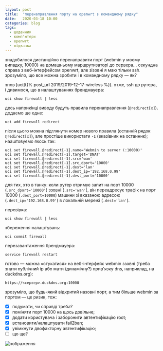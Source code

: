 ```yaml
---
layout: post
title:  "перенаправлення порту на openwrt в командному рядку"
date:   2020-03-18 10:00
categories: blog
tags: 
  - щоденник
  - комп'ютери
  - openwrt
  - підказка
---
```


знадобилося дистанційно перенаправити порт (webmin у моєму випадку, 10000) на домашньому маршрутизаторі до сервера… секундна справа з веб-інтерфейсом openwrt, але зізовні я маю тільки ssh. зрозуміло, що все можна зробити і в командному рядку — як?

знов [uci]({% post_url 2019/2019-12-17-wireless %}). отже, ssh до рутера, і дивимося, що в налаштуваннях брендмауера:

```uci show firewall | less```

десь наприкінці виводу будуть правила перенаправлення (`@redirect[x]`). додаємо ще одне:

```uci add firewall redirect```

після цього можна підглянути номер нового правила (останній рядок `@redirect[x]`), але простіше використати `-1` (вказівник на останннє); нааштовуємо якось так:

```
uci set firewall.@redirect[-1].name='Webmin to server (:10000)'
uci set firewall.@redirect[-1].target='DNAT'
uci set firewall.@redirect[-1].src='wan'
uci set firewall.@redirect[-1].src_dport='10000'
uci set firewall.@redirect[-1].dest='lan'
uci set firewall.@redirect[-1].dest_ip='192.168.0.99'
uci set firewall.@redirect[-1].dest_port='10000'
```

для тих, хто в танку: коли рутер отримує запит на порт 10000 (`.src_dport='10000'`) ззовні (`.src='wan'`), він переадресує трафік на порт 10000 (`.dest_port=10000`) машини зі вказаною адресою (`.dest_ip='192.168.0.99'`) в локальній мережі (`.dest='lan'`).

перевірка:

```uci show firewall | less```

збереження налаштувань:

```uci commit firewall```

перезавантаження брендмауера:

```service firewall restart```

готово — можна «стукатися» на веб-інтерфейс webmin ззовні (треба знати публічний ip або мати (динамічну?) прив'язку dns, наприклад, на duckdns.org):

```https://<сервер>.duckdns.org:10000```

зрозуміло, що будь-який відкритий назовні порт, а тим більше webmin за портом — це ризик, тож:

* [x] подумати, чи справді треба? 
* [x] поміняти порт 10000 на щось довільне; 
* [x] додати користувача і заборонити автентифікацію root;
* [x] встановити/налаштувати fail2ban;
* [x] увімкнути двофакторну автентифікацію;
* [ ] що ще?

![зображення](/assets/images/2020/2020-03-18-openwrt-port-redirect.jpg)
